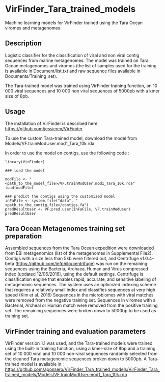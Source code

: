 # VirFinder_Tara_trained_models
Machine learning models for VirFinder trained using the Tara Ocean viromes and metagenomes

## Description
Logistic classifier for the classification of viral and non viral contig sequences from marine metagenomes. The model was trained on Tara Ocean metagenomes and viromes (the list of samples used for the training is available in Document/list.txt and raw sequence files available in Documents/Training_set). 

The Tara-trained model was trained using VirFinder training function, on 10 000 viral sequences and 10 000 non viral sequences of 5000pb with a kmer size of 8pb.

## Usage
The installation of VirFinder is described here https://github.com/jessieren/VirFinder

To use the custom Tara-trained model, download the model from Models/VF.trainModUser.mod1_Tara_10k.rda 

In order to use the model on contigs, use the following code :

```
library(VirFinder)

### load the model

modFile <- "<path_to_the_model_file>/VF.trainModUser.mod1_Tara_10k.rda"
load(modFile)

### predict the contigs using the customized model
inFaFile <- system.file("data", "<path_to_the_contig_file>/contigs.fa")
predResultUser <- VF.pred.user(inFaFile, VF.trainModUser)
predResultUser
```

## Tara Ocean Metagenomes training set preparation
Assembled sequences from the Tara Ocean expedition were downloaded from EBI metagenomics (list of the metagenomes in Supplemental File2). Contigs with a size less than 5kb were filtered out, and Centrifuge v1.0.4-beta (https://github.com/infphilo/centrifuge) was run on the remaining sequences using the Bacteria, Archaea, Human and Virus compressed index (updated 12/06/2016), using the default settings. 
Centrifuge is classification engine that enables rapid, accurate, and sensitive labeling of metagenomic sequences. The system uses an optimized indexing scheme that requires a relatively small index and classifies sequences at very high speed (Kim et al. 2016)
Sequences in the microbiomes with viral matches were removed from the negative training set. Sequences in viromes with a Bacterial, Archeal or Human match were removed from the positive training set. The remaining sequences were broken down to 5000bp to be used as training set.

## VirFinder training and evaluation parameters
VirFinder version 1.1 was used, and the Tara-trained models were trained using the built-in training function, using a kmer-size of 8bp and a training set of 10 000 viral and 10 000 non-viral sequences randomly selected from the cleaned Tara metagenomic sequences broken down to 5000pb. A Tara-trained model is available in :
https://github.com/aponsero/VirFinder_Tara_trained_models/VirFinder_Tara_trained_models/Models/VF.trainModUser.mod1_Tara_10k.rda 
